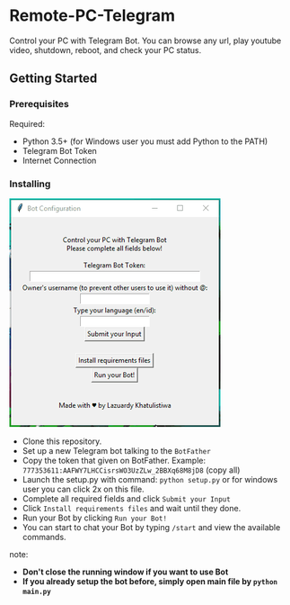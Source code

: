 # Remote-PC-Telegram
Control your PC with Telegram Bot.
You can browse any url, play youtube video, shutdown, reboot, and check your PC status.

## Getting Started
### Prerequisites

Required:

- Python 3.5+ (for Windows user you must add Python to the PATH)
- Telegram Bot Token
- Internet Connection

### Installing
![how to Install](setup.gif)
- Clone this repository.
- Set up a new Telegram bot talking to the ```BotFather```
- Copy the token that given on BotFather. Example: ```777353611:AAFWY7LHCCisrsWO3UzZLw_2BBXq68M8jD8``` (copy all)
- Launch the setup.py with command: ```python setup.py``` or for windows user you can click 2x on this file.
- Complete all required fields and click  ```Submit your Input```
- Click ```Install requirements files``` and wait until they done.
- Run your Bot by clicking ```Run your Bot!```
- You can start to chat your Bot by typing ```/start``` and view the available commands.

note:
- <b>Don't close the running window if you want to use Bot</b>
- <b>If you already setup the bot before, simply open main file by ```python main.py``` 
